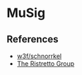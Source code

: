 # MuSig

## References
- [w3f/schnorrkel]
- [The Ristretto Group]

[The Ristretto Group]: https://ristretto.group/
[w3f/schnorrkel]: https://github.com/w3f/schnorrkel
